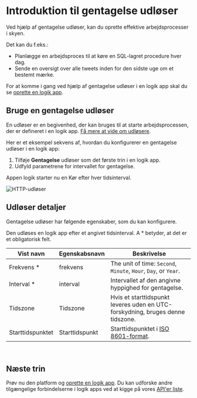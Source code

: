 <properties
    pageTitle="Tilføje gentagelse udløser i logik apps | Microsoft Azure"
    description="Oversigt over gentagelse udløser, og hvordan du kan bruge det sammen med en Azure logik app."
    services=""
    documentationCenter=""
    authors="jeffhollan"
    manager="erikre"
    editor=""
    tags="connectors"/>

<tags
   ms.service="logic-apps"
   ms.devlang="na"
   ms.topic="article"
   ms.tgt_pltfrm="na"
   ms.workload="na"
   ms.date="07/18/2016"
   ms.author="jehollan"/>

# <a name="get-started-with-the-recurrence-trigger"></a>Introduktion til gentagelse udløser

Ved hjælp af gentagelse udløser, kan du oprette effektive arbejdsprocesser i skyen.

Det kan du f.eks.:

- Planlægge en arbejdsproces til at køre en SQL-lagret procedure hver dag.
- Sende en oversigt over alle tweets inden for den sidste uge om et bestemt mærke.

For at komme i gang ved hjælp af gentagelse udløser i en logik app skal du se [oprette en logik app](../app-service-logic/app-service-logic-create-a-logic-app.md).

## <a name="use-a-recurrence-trigger"></a>Bruge en gentagelse udløser

En udløser er en begivenhed, der kan bruges til at starte arbejdsprocessen, der er defineret i en logik app. [Få mere at vide om udløsere](connectors-overview.md).

Her er et eksempel sekvens af, hvordan du konfigurerer en gentagelse udløser i en logik app:

1. Tilføje **Gentagelse** udløser som det første trin i en logik app.
2. Udfyld parametrene for intervallet for gentagelse.

Appen logik starter nu en Kør efter hver tidsinterval.

![HTTP-udløser](./media/connectors-native-recurrence/using-trigger.png)

## <a name="trigger-details"></a>Udløser detaljer

Gentagelse udløser har følgende egenskaber, som du kan konfigurere.

Den udløses en logik app efter et angivet tidsinterval.
A * betyder, at det er et obligatorisk felt.

|Vist navn|Egenskabsnavn|Beskrivelse|
|---|---|---|
|Frekvens *|frekvens|The unit of time: `Second`, `Minute`, `Hour`, `Day`, or `Year`.|
|Interval *|interval|Intervallet af den angivne hyppighed for gentagelse.|
|Tidszone|Tidszone|Hvis et starttidspunkt leveres uden en UTC-forskydning, bruges denne tidszone.|
|Starttidspunktet|Starttidspunkt|Starttidspunktet i [ISO 8601-format](https://en.wikipedia.org/wiki/ISO_8601#Combined_date_and_time_representations).|
<br>


## <a name="next-steps"></a>Næste trin

Prøv nu den platform og [oprette en logik app](../app-service-logic/app-service-logic-create-a-logic-app.md). Du kan udforske andre tilgængelige forbindelserne i logik apps ved at kigge på vores [API'er liste](apis-list.md).
